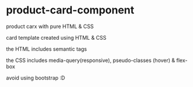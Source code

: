 # product-card-component
product carx with pure HTML &amp; CSS

card template created using HTML & CSS 

the HTML includes semantic tags

the CSS includes media-query(responsive), pseudo-classes (hover) & flex-box

avoid using bootstrap :D
